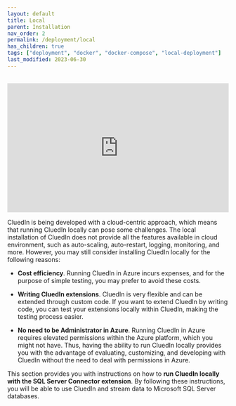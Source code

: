 ```yaml
---
layout: default
title: Local
parent: Installation
nav_order: 2
permalink: /deployment/local
has_children: true
tags: ["deployment", "docker", "docker-compose", "local-deployment"]
last_modified: 2023-06-30
---
```


<br/>

<div style='padding:58.42% 0 0 0;position:relative;'>
<iframe src="https://player.vimeo.com/video/842179773?badge=0&amp;autopause=0&amp;player_id=0&amp;app_id=58479" frameborder="0" allow="autoplay; fullscreen; picture-in-picture" allowfullscreen style="position:absolute;top:0;left:0;width:100%;height:100%;" title="AMA_installation_overview_video_upd"></iframe>
</div>


CluedIn is being developed with a cloud-centric approach, which means that running CluedIn locally can pose some challenges. The local installation of CluedIn does not provide all the features available in cloud environment, such as auto-scaling, auto-restart, logging, monitoring, and more. However, you may still consider installing CluedIn locally for the following reasons:

- **Cost efficiency**. Running CluedIn in Azure incurs expenses, and for the purpose of simple testing, you may prefer to avoid these costs.

- **Writing CluedIn extensions**. CluedIn is very flexible and can be extended through custom code. If you want to extend CluedIn by writing code, you can test your extensions locally within CluedIn, making the testing process easier.

- **No need to be Administrator in Azure**. Running CluedIn in Azure requires elevated permissions within the Azure platform, which you might not have. Thus, having the ability to run CluedIn locally provides you with the advantage of evaluating, customizing, and developing with CluedIn without the need to deal with permissions in Azure.

This section provides you with instructions on how to **run CluedIn locally with the SQL Server Connector extension**. By following these instructions, you will be able to use CluedIn and stream data to Microsoft SQL Server databases.